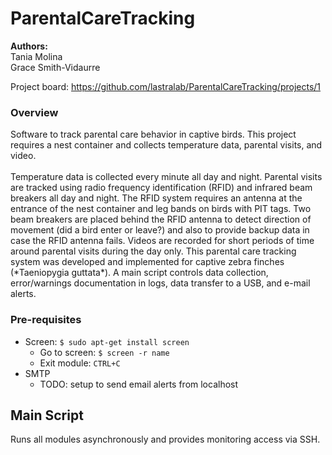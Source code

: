 <h1>ParentalCareTracking</h1>
<b>Authors:</b><br>
Tania Molina<br>
Grace Smith-Vidaurre

Project board: https://github.com/lastralab/ParentalCareTracking/projects/1 <br>
<h3>Overview</h3> 
Software to track parental care behavior in captive birds. This project requires a nest container and collects temperature data, parental visits, and video.
<br><br>
Temperature data is collected every minute all day and night. Parental visits are tracked using radio frequency identification (RFID) and infrared beam breakers all day and night. The RFID system requires an antenna at the entrance of the nest container and leg bands on birds with PIT tags. Two beam breakers are placed behind the RFID antenna to detect direction of movement (did a bird enter or leave?) and also to provide backup data in case the RFID antenna fails. Videos are recorded for short periods of time around parental visits during the day only.
This parental care tracking system was developed and implemented for captive zebra finches (*Taeniopygia guttata*). A main script controls data collection, error/warnings documentation in logs, data transfer to a USB, and e-mail alerts.
<h3>Pre-requisites</h3>

- Screen: ```$ sudo apt-get install screen```
  - Go to screen: ````$ screen -r name ````
  - Exit module: ````CTRL+C ````
- SMTP 
  - TODO: setup to send email alerts from localhost
  
<h2>Main Script</h2>
<p>Runs all modules asynchronously and provides monitoring access via SSH.</p>
